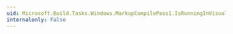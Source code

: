 ```yaml
---
uid: Microsoft.Build.Tasks.Windows.MarkupCompilePass1.IsRunningInVisualStudio
internalonly: False
---
```

